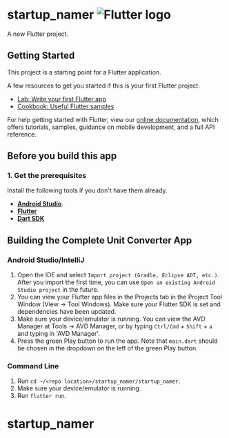 # startup_namer ![Flutter logo][]

A new Flutter project.

## Getting Started

This project is a starting point for a Flutter application.

A few resources to get you started if this is your first Flutter project:

- [Lab: Write your first Flutter app](https://flutter.io/docs/get-started/codelab)
- [Cookbook: Useful Flutter samples](https://flutter.io/docs/cookbook)

For help getting started with Flutter, view our 
[online documentation](https://flutter.io/docs), which offers tutorials, 
samples, guidance on mobile development, and a full API reference.


## Before you build this app

### 1. Get the prerequisites

Install the following tools if you don't have them already.

- **[Android Studio][Android Studio install]**.
- **[Flutter][Flutter install]**
- **[Dart SDK][Dart install]**


## Building the Complete Unit Converter App
### Android Studio/IntelliJ
1. Open the IDE and select `Import project (Gradle, Eclipse ADT, etc.)`. After you import the first time, you can use `Open an existing Android Studio project` in the future.
2. You can view your Flutter app files in the Projects tab in the Project Tool Window (View -> Tool Windows). Make sure your Flutter SDK is set and dependencies have been updated.
3. Make sure your device/emulator is running. You can view the AVD Manager at Tools -> AVD Manager, or by typing `Ctrl/Cmd` + `Shift` + `a` and typing in 'AVD Manager'.
4. Press the green Play button to run the app. Note that `main.dart` should be chosen in the dropdown on the left of the green Play button.

### Command Line
1. Run `cd ~/<repo location>/startup_namer/startup_namer`.
2. Make sure your device/emulator is running.
3. Run `flutter run`.

# startup_namer

[Android Studio install]: https://developer.android.com/studio/install
[Dart install]: https://www.dartlang.org/install
[Flutter install]: /get-started/install
[Flutter logo]: https://github.com/dart-lang/site-shared/blob/master/src/_assets/image/flutter/icon/64.png?raw=1
